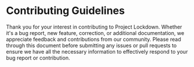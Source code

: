 # Contributing Guidelines

Thank you for your interest in contributing to Project Lockdown. Whether it's a bug report, new feature, correction, or additional documentation, we appreciate feedback and contributions from our community.
Please read through this document before submitting any issues or pull requests to ensure we have all the necessary information to effectively respond to your bug report or contribution.

